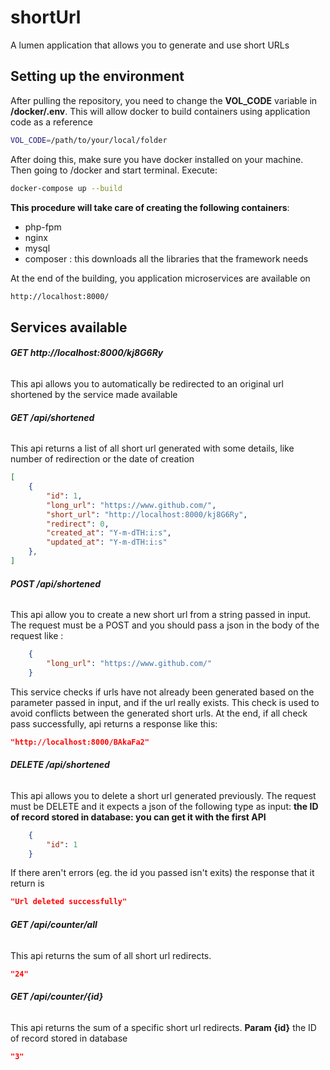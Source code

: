 # shortUrl

A lumen application that allows you to generate and use short URLs

## Setting up the environment
After pulling the repository, you need to change the **VOL_CODE** variable in **/docker/.env**. This will allow docker to build containers using application code as a reference
```bash
VOL_CODE=/path/to/your/local/folder
```

After doing this, make sure you have docker installed on your machine.
Then going to /docker and start terminal.
Execute:
```bash
docker-compose up --build
```
**This procedure will take care of creating the following containers**:
- php-fpm
- nginx
- mysql
- composer : this downloads all the libraries that the framework needs

At the end of the building, you application microservices are available on 
```bash
http://localhost:8000/
```

## Services available
###### **GET http://localhost:8000/kj8G6Ry**
This api allows you to automatically be redirected to an original url shortened by the service made available


###### **GET /api/shortened**
This api returns a list of all short url generated with some details, like number of redirection or the date of creation
```json
[
    {
        "id": 1,
        "long_url": "https://www.github.com/",
        "short_url": "http://localhost:8000/kj8G6Ry",
        "redirect": 0,
        "created_at": "Y-m-dTH:i:s",
        "updated_at": "Y-m-dTH:i:s"
    },
]
```
###### **POST /api/shortened**
This api allow you to create a new short url from a string passed in input. The request must be a POST and you should pass a json in the body of the request like :
```json
    {
        "long_url": "https://www.github.com/"
    }
```
This service checks if urls have not already been generated based on the parameter passed in input, and if the url really exists. This check is used to avoid conflicts between the generated short urls.
At the end, if all check pass successfully, api returns a response like this:
```json
"http://localhost:8000/BAkaFa2"
```
###### **DELETE /api/shortened**
This api allows you to delete a short url generated previously. The request must be DELETE and it expects a json of the following type as input:
**the ID of record stored in database: you can get it with the first API**
```json
    {
        "id": 1 
    }
```
If there aren't errors (eg. the id you passed isn't exits) the response that it return is 
```json
"Url deleted successfully"
```


###### **GET /api/counter/all**
This api returns the sum of all short url redirects.
```json
"24"
```
###### **GET /api/counter/{id}**
This api returns the sum of a specific short url redirects.
**Param {id}** the ID of record stored in database
```json
"3"
```